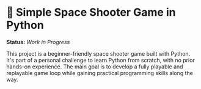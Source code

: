 # 🚀 Simple Space Shooter Game in Python

**Status:** *Work in Progress*

This project is a beginner-friendly space shooter game built with Python. It's part of a personal challenge to learn Python from scratch, with no prior hands-on experience. The main goal is to develop a fully playable and replayable game loop while gaining practical programming skills along the way.
